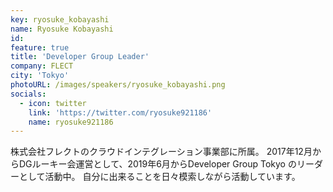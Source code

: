 ```yaml
---
key: ryosuke_kobayashi
name: Ryosuke Kobayashi
id: 
feature: true
title: 'Developer Group Leader'
company: FLECT
city: 'Tokyo'
photoURL: /images/speakers/ryosuke_kobayashi.png
socials:
  - icon: twitter
    link: 'https://twitter.com/ryosuke921186'
    name: ryosuke921186
---
```

株式会社フレクトのクラウドインテグレーション事業部に所属。
2017年12月からDGルーキー会運営として、2019年6月からDeveloper Group Tokyo のリーダーとして活動中。
自分に出来ることを日々模索しながら活動しています。